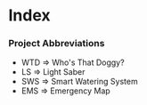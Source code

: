 # Index

### Project Abbreviations
- WTD => Who's That Doggy?
- LS => Light Saber
- SWS => Smart Watering System
- EMS => Emergency Map
